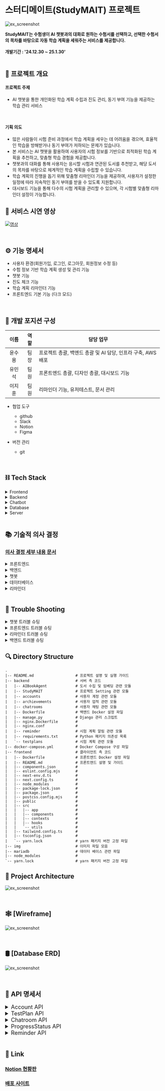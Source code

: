 # 스터디메이트(StudyMAIT) 프로젝트

![ex_screenshot](./img/main.png)
<summary style="font-weight:bold;">
  StudyMAIT는 수험생이 AI 챗봇과의 대화로 원하는 수험서를 선택하고, 선택한 수험서의 목차를 바탕으로 자동 학습 계획을 세워주는 서비스를 제공합니다.
</summary>
<br>

<summary style="font-weight:bold;">개발기간 : '24.12.30 ~ 25.1.30'</summary>
<br>

## ****📌 프로젝트 개요****
#### 프로젝트 주제
- AI 챗봇을 통한 개인화된 학습 계획 수립과 진도 관리, 동기 부여 기능을 제공하는 학습 관리 서비스
<br/>

#### 기획 의도
- 많은 사람들이 시험 준비 과정에서 학습 계획을 세우는 데 어려움을 겪으며, 효율적인 학습을 방해받거나 동기 부여가 저하되는 문제가 있습니다.
- 본 서비스는 AI 챗봇을 활용하여 사용자의 시험 정보를 기반으로 최적화된 학습 계획을 추천하고, 맞춤형 학습 경험을 제공합니다.
- 챗봇과의 대화를 통해 사용자는 응시할 시험과 연관된 도서를 추천받고, 해당 도서의 목차를 바탕으로 체계적인 학습 계획을 수립할 수 있습니다.
- 학습 계획의 진행을 돕기 위해 맞춤형 리마인더 기능을 제공하여, 사용자가 설정한 일정에 따라 지속적인 동기 부여를 받을 수 있도록 지원합니다.
- 대시보드 기능을 통해 다수의 시험 계획을 관리할 수 있으며, 각 시험별 맞춤형 리마인더 설정이 가능합니다.


## 🥘 ****서비스 시연 영상****

[![영상](./img/youtube.png)](https://www.youtube.com/watch?v=Yc4KHUYIVYA) 

<br>

## ⚙ ****기능 명세서****

  - 사용자 환경(회원가입, 로그인, 로그아웃, 회원정보 수정 등)
  - 수험 정보 기반 학습 계획 생성 및 관리 기능
  - 챗봇 기능
  - 진도 체크 기능
  - 학습 계획 리마인더 기능
  - 프론트엔드 기본 기능 (다크 모드)

<br>

## 🔨 ****개발 포지션 구성****

| 이름   | 역할  | 담당 업무    |
| :------: | :-----: | -------- |
| 윤수용    | 팀장    | 프로젝트 총괄, 백엔드 총괄 및 AI 담당, 인프라 구축, AWS 배포 |
| 유민석    | 팀원    | 프론트엔드 총괄, 디자인 총괄, 대시보드 기능 |
| 이지훈    | 팀원    | 리마인더 기능, 유저테스트, 문서 관리 |

- 협업 도구
  - github
  - Slack
  - Notion
  - Figma

- 버전 관리
  - git
<br>

## ****⛓ Tech Stack****  

  <details>
    <summary >Frontend</summary>
    <div markdown="1"></div>
  
  - **Next.JS** / **React** : 스터디 플래너이지만 대시보드를 보며 학습 진도를 체크하거나 챗봇과 대화하는 등 사용자와의 상호작용을 중시하므로 동적 웹 구현에 적합하여 사용했습니다.
  - **Typescript** : Next.js에서 사용하는 언어이며, javascript에서 더 나아가 타입을 선언하고 사용하므로 코드 가독성이나 서비스의 안정성 측면에서 더욱 우수한 점을 지니고 있습니다.

  </details>

  <details>
    <summary >Backend</summary>
    <div markdown="2"></div>
  
  - **Django DRF** :
    - Django DRF는 **직관적인 API 설계**를 지원하고, 자동으로 API 문서를 생성하며, Django의 ORM과 긴밀하게 통합되어 빠른 개발이 가능합니다.
    - API 설계 변경이나 유지보수가 쉽고, DRF의 직관적인 직렬화(serialization) 기능을 통해 데이터 검증과 변환이 간편합니다.

  </details>

  <details>
    <summary >Chatbot</summary>
    <div markdown="3"></div>
  
  - **RAG** :
    - 초/중/고 참고서, 외국어, 수험서/자격증, 컴퓨터/모바일 분야에 해당하는 1만 권 이상의 도서들을 알라딘 API를 사용해 그 목차와 함께 임베딩 해 두어, Chatbot의 책 검색에 활용합니다.
  - **Hybrid Search** :
    - 검색 키워드와 검색 결과의 유사성에 대한 점수를 통해 보다 더 효과적인 검색을 진행합니다.

  </details>

  <details>
    <summary >Database</summary>
    <div markdown="4"></div>
  
  - **MariaDB** : 초기 개발은 sqlite로 진행하였고, 속도와 MySQL과의 호환성을 고려해 MariaDB로 변경하였습니다.

  </details>

  <details>
    <summary >Server</summary>
    <div markdown="5"></div>
  
  - **AWS EC2** : 클라우드 가상 서버로 사용하고 있습니다.
  - **Gunicorn**: Django 애플리케이션을 WSGI 서버로 실행하기 위해 Gunicorn을 사용하고 있습니다.
  - **Nginx**: 배포 환경에서 프록시 서버로 사용하고 있으며, 정적 파일 및 보안 설정을 처리하고 있습니다.
  - **Ubuntu :** Nginx와 Gunicorn를 Ubuntu에서 설정하고 관리합니다.

  </details>
 
<br>

## 📚 ****기술적 의사 결정****
### [의사 결정 세부 내용 문서](https://teamsparta.notion.site/0ad41eac039d4577b3207a3e3f7e3e39)

  <details>
    <summary >프론트엔드</summary>
    <div markdown="1"></div>
  
  - 깔끔한 디자인의 ui를 만들기 위해 [shadcn/ui](https://ui.shadcn.com/)를 적용
  - 각 지표를 요소별로 표시해야 하므로 인터페이스를 컴포넌트화하여 관리하기 용이한 Next.js를 채택

  </details>

  <details>
    <summary >백엔드</summary>
    <div markdown="2"></div>
  
  - 프론트엔드와 백엔드를 따로 구현해서 서버 하나에 올리기로 결정
  - 최적화를 위해 django는 별도의 템플릿 구현 없이 rest framework를 사용해서 API 기능만 구현하였다.

  </details>

  <details>
    <summary >챗봇</summary>
    <div markdown="3"></div>
  
  - 알라딘 API를 활용해 도서 정보를 임베딩하여 도서 검색 RAG를 구현
  - 사용자에게 더 알맞은 책을 검색하기 위하여 Hybrid Search 기술을 채택
  - 데이터를 효율적으로 저장하고 활용하기 위해 FAISS Vectorstore을 사용

  </details>

  <details>
    <summary >데이터베이스</summary>
    <div markdown="4"></div>
  
  - 대시보드 기능에서 그 날의 학습 완료 여부를 체크하기 위해 빠르고 안정적인 데이터 송수신이 요구됨
  - MySQL은 데이터 송수신에 빠른 처리 속도를 제공하므로 이를 사용

  </details>

  <details>
    <summary >리마인더</summary>
    <div markdown="5"></div>
  
  - 슬랙봇을 우선 도입하되, 다른 알림 방식을 향후 옵션으로 추가할 수 있도록 확장 가능한 구조로 개발하기로 결정
  - APScheduler를 사용하여 MVP를 구현하고, 이후 확장 단계에서 Celery와 Redis 전환 가능성을 열어두는 것으로 결정

  </details>

<br>

## 🤙 ****Trouble Shooting****

  <details>
    <summary >챗봇 트러블 슈팅</summary>
    <div markdown="1"></div>

  ### 챗봇 도서 검색 기능

  - **도입 이유**  
    - RAG를 활용해 사용자의 질문에 맞는 도서들을 추천하기 위해 도입.

  - **문제 상황**  
    1. 벡터스토어 생성 및 로드 할 때 올바른 경로를 전달받지 못함.  
    2. 벡터스토어를 찾지 못하는 경우에 대한 에러 처리가 되지 않음.

  - **해결 방안**  
    1. 파일이나 디렉토리에 대한 위치를 절대경로로 변환하여 전달.  
    2. 벡터스토어 로드에 실패하는 경우 벡터스토어 생성을 진행한 후 다시 로드 함수로 재호출하는 것으로 해결.

  - **의견 조율**  
    - 사용자가 처음 도서 검색 채팅을 입력했을 때 응답 속도가 느려지긴 하지만 서비스의 유지는 문제가 없음.

  - **의견 결정**  
    - 전체적인 시스템을 고려했을 때 반드시 필요한 기능이며, 속도보다는 안정성에 초점을 두어 조율한 의견대로 코드를 수정.

  ---

  ### 챗봇의 과거 대화 기억 문제

  - **도입 이유**  
    - 사용자와 챗봇의 이전 대화를 참고하여 답변을 생성하기 위해 도입.

  - **문제 상황**  
    - 챗봇 자체에 대화 내용을 기록할 경우 메모리를 사용할 때마다 메모리가 초기화되는 문제가 발생.

  - **해결 방안**  
    - 과거의 대화 기록을 DB에서 불러와서 사용자 질문과 함께 챗봇으로 전달.

  - **의견 조율**  
    - 과거 대화 내역 10개를 불러와 사용자 질문과 함께 묶어서 챗봇으로 전달.

  - **의견 결정**  
    - 과거의 기록을 참고로 학습 기능이 진행되기 때문에 조율한 의견대로 코드를 작성.


  </details>

  <details>
    <summary >프론트엔드 트러블 슈팅</summary>
    <div markdown="1"></div>

  ### 다크 모드 도입

  - **도입 이유**  
    - 대시보드를 켜놓고 사용할 것을 가정했을 때, 어두운 환경에서 공부하는 수험생들을 위해 해당 테마 지원이 필요할 것으로 판단함

  - **문제 상황**  
    - 앱 전역 layout에 ThemeProvider를 이용해서 레이아웃을 감싸고 테마를 변경할 수 있는 버튼을 컴포넌트로 각각 추가하였음.
    - 그러나 정작 대시보드 화면에서는 배치상 문제로 이 버튼이 등장하지 않음.

  - **해결 방안**  
    1. 테마 변경 버튼을 고정 위치에 출력하도록 tailwind css에 absolute 키워드를 사용
    2. 필요한 앱 부분에만 따로 디자인해서 컴포넌트를 삽입

  - **의견 조율**  
    - 사용자가 자주 보게 될 화면은 대시보드 화면, 채팅 화면, 프로필 화면으로 버튼이 필요한 화면 수가 상대적으로 적음.
    - 또한 1안을 채택하게 되면 고정된 위치에 버튼이 나오는 것은 일관성 측면에서는 좋으나다른 UI 요소와 잘 어우러지지 않고 미관을 해치는 경향이 있음.

  - **의견 결정**  
    - 위와 같은 근거로 2안을 채택하고 각 화면마다 아이콘 디자인은 통일한 채로 영역을 따로 설정해 주는 방법으로 해결함.

  ---

  ### 새로고침 시 인증이 무효되는 현상

  - **도입 이유**
    - 대시보드는 서버와의 통신을 하며 데이터를 갱신해야 하므로 일정 주기를 갖고 새로고침되어야 할 수 있음. 그러나 이때 로그인 상태가 풀리며 강제로 다시 로그인 화면으로 리디렉션됨. 이는 사용자 경험을 크게 해치는 결과로 이어지므로 이 문제를 해결하고자 하였음.

  - **문제 상황**  
    - 브라우저에서 새로고침 버튼을 누를 시 어떠한 앱이든 인증 토큰을 유지하지 못한 채로 로그인 화면으로 강제 리디렉션 됨.

  - **해결 방안**  
    - 기존에 access 토큰만을 이용해서 인증하는 상태이므로 새로고침 시 이 토큰은 무효화 됨. 따라서 refresh 토큰을 이용해서 access 토큰 무효 시 이를 재발급 받고 다시 저장한 후 인증을 시도하는 로직을 추가함.
    - 이 과정에서 새로고침 시 로그인 상태에 대하여 변수로 관리하는 것은 어려움이 있으므로 이벤트 발생 시 인증을 진행하는 checkAuth 함수를 추가함.
    - 이후부터는 인증이 필요한 앱마다 useEffect 내에서 checkAuth 함수를 호출하여별도의 상태 관리 없이 페이지 로드 시마다 인증 상태를 확인해 주기만 하면 됨.

  </details>

  <details>
    <summary >리마인더 트러블 슈팅</summary>
    <div markdown="1"></div>

  ### 슬랙봇 알림 기능 도입

  - **도입 이유**  
    - MVP 리마인더 기능 구현에서 웹 푸시 알림과 이메일 알림 방식이 실패하여 대처 방안을 모색. 
    - 슬랙은 서비스 커뮤니케이션의 주요 도구로 이미 쓰이고 있기에, 슬랙봇을 활용한 알림이 사용자 접근성과 구현 용이성 측면에서 적합한 대안으로 판단

  - **문제 상황**  
    <웹 푸시 알림 실패 원인>
    1. 브라우저 간 푸시 알림 호환성 문제
    2. HTTPS 인증서와 Web Push Protocol 설정 과정에서 VAPID KEY 관련하여 이해 못하는 에러 발생

    <이메일 알림 실패 원인>
    1. Celery와 Redis를 스케줄러로 쓰면서 오버엔지니어링으로 판단, 개발 중지
    2. 트러블 슈팅 2번 항목으로 이어짐(APScheduler 도입)

  - **해결 방안**  
    - 슬랙 API를 활용하여 슬랙봇 알림 기능을 구현

    <슬랙봇 구현 방식>
    1. 슬랙 API를 통해 OAuth 인증과 앱 통합 작업 완료
    2. Django와 슬랙 Web API를 연동하여 알림 메시지 전송 로직 구현

    <알림 기능 주요 특징>
    1. 맞춤형 메시지 스타일 
    사용자의 상황과 성향에 맞게 다양한 메시지 스타일과 템플릿을 마련하여 반복적인 알림도 지루하지 않게 받을 수 있음
    2. 유연한 알림 설정
    시험 계획 별로 독립적으로 알림설정(시작 시간, 종료 시간, 알림 간격)을 직접 할 수 있어 개개인의 학습 패턴에 맞춤화

  - **의견 조율**  
    - 웹 푸시 알림은 현재 도입한 기술 스택상 구현이 어려워 이메일 알림을 구현하려고 했지만, 팀 내에서는 슬랙봇 활용에 대해 더 긍정적인 의견을 주었습니다.

    <긍정적 측면>
    1. 슬랙은 팀 협업 도구로 널리 사용중이며 추가 설정이 필요 없음
    2. 슬랙 API는 안정적이고, 구현 및 유지보수 비용이 상대적으로 낮음

    <부정적 측면>
    1. 슬랙 비활용 사용자가 알림을 받지 못하는 한계
    2. 기존 웹 푸시와 이메일 알림보다 익숙하지는 않음

  - **의견 결정**  
    - 슬랙봇을 우선 도입하되, 다른 알림 방식을 향후 옵션으로 추가할 수 있도록 확장 가능한 구조로 개발하기로 결정

    <최종 결정 이유>
    1. 슬랙 사용자 비율이 높아 초기 대응이 용이함
    2. 구현 난이도가 낮고, 개발 속도를 단축할 수 있음
    3. 실패했던 웹 푸시와 이메일 알림의 대안으로 적합하다는 점에 팀 전원 동의
  ---

  ### 스케줄러: Celery와 Redis에서 APScheduler로 변경

  - **도입 이유**  
    - 초기에는 Celery와 Redis를 활용해 리마인더 알림 스케줄링을 구현하려 했으나, 다음과 같은 이유로 APScheduler로 변경

    1. MVP 단계에서 단순성 필요: Celery와 Redis는 MVP 단계에서는 복잡한 설정과 관리가 오히려 비효율적이라고 판단
    2. 개발 시간 절약 필요

  - **문제 상황**  
    <Celery와 Redis 도입 시 문제점>
    1. 설치 및 설정 복잡
    Celery와 Redis를 연동하기 위해 추가적인 설정 작업이 필요했고, 특히 Windows환경에서는 비동기 작업을 관리하는데 예상보다 많은 시간과 노력이 들었음
    2. Redis가 정상 작동하지 않으면 Celery 작업도 실패하는 점이 부담


  - **해결 방안**  
    <APScheduler의 장점>
    1. 간단한 설정
    Python 라이브러리로 설치와 설정이 간편함
    2. 서버 리소스 절감
    Redis와 같은 메시지 브로커가 필요하지 않아 서버 리소스를 절감할 수 있음

    <구현 방식>
    1. Django와 APScheduler를 연동하여 작업 스케줄을 관리
    2. 알림 실패 시 재시도 로직 추가

  - **의견 조율**  
    - Celery/Redis에 비해 간단하고 빠르게 구현할 수 있어 개발 시간과 운영 부담을 줄일 수 있음을 팀원에게 설명

  - **의견 결정**  
    - APScheduler를 사용하여 MVP를 구현하고, 이후 확장 단계에서 Celery와 Redis 전환 가능성을 열어두는 것으로 결정

  </details>

  <details>
    <summary >백엔드 트러블 슈팅</summary>
    <div markdown="1"></div>

  ### 모델 간 순환 참조

  - **도입 이유**  
    - ERD 문서 상 ChatRoom과 TestPlan이 서로 1:1 관계이어야 했음

  - **문제 상황**  
    1. ChatRoom과 TestPlan이 서로를 참조하면서 초기화 순서 문제가 발생
    2. DB에 기존 데이터가 없으면 잠금을 설정할 대상이 없어서, 새로운 chat_id에 대한 첫 번째 TestPlan을 생성 시 select_for_update()가 작동하지 않음

  - **해결 방안**  
    1. 모델 참조를 문자열로 변경하여 순환 참조 문제를 해결
    2. pre_save()를 사용해 TestPlan을 저장하기 전에 DB에 데이터가 없는 경우, plan_id를 1로 설정하고 transaction.atomic()으로 동시성 문제를 방지

  - **의견 조율**  
    - ChatRoom과 TestPlan이 1:1 관계이더라도 어떤 것이 주가 되어야 하는지 의견 조율

  - **의견 결정**  
    - 전체적인 시스템 흐름을 고려할 때 ChatRoom이 주가 되어 TestPlan을 참조하는 방식으로 진행

  ---

  ### 사용자 인증 문제

  - **도입 이유**  
    - 로그인한 유저의 정보가 아닌 타 사용자의 정보를 보면 안되기 때문

  - **문제 상황**  
    - 유저가 로그인에 성공하면 다른 유저들의 정보를 조회, 수정이 가능

  - **해결 방안**  
    - IsOwner Permission class를 작성하여 사용자 인증 문제 해결

  - **의견 조율**  
    - 사용자 인증을 어떤 방식으로 받을 지에 대한 의견 조율

  - **의견 결정**  
    - 위의 해결 방안대로 IsOwner class를 만들어 Permission 검증하는 방식으로 진행

  </details>

## 🔍 ****Directory Structure****
```
.
|-- README.md                   # 프로젝트 설명 및 실행 가이드 
|-- backend                     # 서버 측 코드
|   |-- AIBookAgent             # 도서 수집 및 임베딩 관련 모듈
|   |-- StudyMAIT               # 프로젝트 Setting 관련 모듈
|   |-- accounts                # 사용자 계정 관련 모듈
|   |-- archievements           # 사용자 업적 관련 모듈
|   |-- chatrooms               # 사용자 채팅 관련 모듈 
|   |-- Dockerfile              # 백엔드 Docker 설정 파일 
|   |-- manage.py               # Django 관리 스크립트
|   |-- nginx.Dockerfile        # 
|   |-- nginx.conf              #
|   |-- reminder                # 시험 계획 알림 관련 모듈
|   |-- requirements.txt        # Python 패키지 의존성 목록
|   `-- testplans               # 시험 계획 관련 모듈 
|-- docker-compose.yml          # Docker Compose 구성 파일 
|-- frontend                    # 클라이언트 측 코드
|   |-- Dockerfile              # 프론트엔드 Docker 설정 파일 
|   |-- README.md               # 프론트엔드 설명 및 가이드 
|   |-- components.json         # 
|   |-- eslint.config.mjs       # 
|   |-- next-env.d.ts           # 
|   |-- next.config.ts          # 
|   |-- node_modules            # 
|   |-- package-lock.json       # 
|   |-- package.json            # 
|   |-- postcss.config.mjs      # 
|   |-- public                  # 
|   |-- src                     # 
|   |   |-- app                 # 
|   |   |-- components          # 
|   |   |-- contexts            # 
|   |   |-- hooks               # 
|   |   `-- utils               # 
|   |-- tailwind.config.ts      # 
|   |-- tsconfig.json           # 
|   `-- yarn.lock               # yarn 패키지 버전 고정 파일 
|-- img                         # 이미지 파일 모음 
|-- mariadb                     # 데이터 베이스 관련 파일 
|-- node_modules                #
`-- yarn.lock                   # yarn 패키지 버전 고정 파일 
```

## 🧱 ****Project Architecture****

![ex_screenshot](./img/project.png)

<br>

## 🕸 ****[Wireframe]****
![ex_screenshot](./img/wireframe.png)

<br>

## 🛢 ****[Database ERD]****

![ex_screenshot](./img/erd.png)


<br>

## 🎯 ****API 명세서**** 


<details>
<summary style="font-size: 18px;">Account API</summary>
<div markdown="1">

![ex_screenshot](./img/api1.png)

</div>
</details>


<details>
<summary style="font-size: 18px;">TestPlan API</summary>
<div markdown="1">

![ex_screenshot](./img/api2.png)

</div>
</details>

<details>
<summary style="font-size: 18px;">Chatroom API</summary> 
<div markdown="1">

![ex_screenshot](./img/api3.png)

</div>
</details>


<details>
<summary style="font-size: 18px;">ProgressStatus API</summary>
<div markdown="1">

![ex_screenshot](./img/api4.png)

</div>
</details>

<details>
<summary style="font-size: 18px;">Reminder API</summary>
<div markdown="1">

![ex_screenshot](./img/api5.png)

</div>
</details>

<br>

## 🔗 ****Link**** 
### [Notion 현황판](https://teamsparta.notion.site/Cbook-go-16c2dc3ef51481d8a985c6c3eb448e18)
### [배포 사이트](http://studymait.today/)
